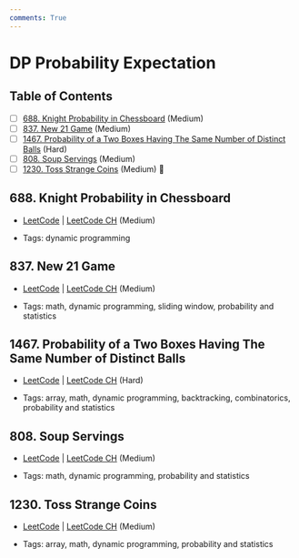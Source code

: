 ```yaml
---
comments: True
---
```


# DP Probability Expectation

## Table of Contents

- [ ] [688. Knight Probability in Chessboard](https://leetcode.cn/problems/knight-probability-in-chessboard/) (Medium)
- [ ] [837. New 21 Game](https://leetcode.cn/problems/new-21-game/) (Medium)
- [ ] [1467. Probability of a Two Boxes Having The Same Number of Distinct Balls](https://leetcode.cn/problems/probability-of-a-two-boxes-having-the-same-number-of-distinct-balls/) (Hard)
- [ ] [808. Soup Servings](https://leetcode.cn/problems/soup-servings/) (Medium)
- [ ] [1230. Toss Strange Coins](https://leetcode.cn/problems/toss-strange-coins/) (Medium) 👑

## 688. Knight Probability in Chessboard

-   [LeetCode](https://leetcode.com/problems/knight-probability-in-chessboard/) | [LeetCode CH](https://leetcode.cn/problems/knight-probability-in-chessboard/) (Medium)

-   Tags: dynamic programming

## 837. New 21 Game

-   [LeetCode](https://leetcode.com/problems/new-21-game/) | [LeetCode CH](https://leetcode.cn/problems/new-21-game/) (Medium)

-   Tags: math, dynamic programming, sliding window, probability and statistics

## 1467. Probability of a Two Boxes Having The Same Number of Distinct Balls

-   [LeetCode](https://leetcode.com/problems/probability-of-a-two-boxes-having-the-same-number-of-distinct-balls/) | [LeetCode CH](https://leetcode.cn/problems/probability-of-a-two-boxes-having-the-same-number-of-distinct-balls/) (Hard)

-   Tags: array, math, dynamic programming, backtracking, combinatorics, probability and statistics

## 808. Soup Servings

-   [LeetCode](https://leetcode.com/problems/soup-servings/) | [LeetCode CH](https://leetcode.cn/problems/soup-servings/) (Medium)

-   Tags: math, dynamic programming, probability and statistics

## 1230. Toss Strange Coins

-   [LeetCode](https://leetcode.com/problems/toss-strange-coins/) | [LeetCode CH](https://leetcode.cn/problems/toss-strange-coins/) (Medium)

-   Tags: array, math, dynamic programming, probability and statistics

